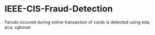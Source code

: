 # IEEE-CIS-Fraud-Detection
Faruds occured during online transaction of cards is detected using eda, pca, xgboost
